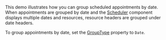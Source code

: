 This demo illustrates how you can group scheduled appointments by date. When appointments are grouped by date and the [Scheduler](https://docs.devexpress.com/Blazor/DevExpress.Blazor.DxScheduler) component displays multiple dates and resources, resource headers are grouped under date headers.

To group appointments by date, set the [GroupType](https://docs.devexpress.com/Blazor/DevExpress.Blazor.DxScheduler.GroupType) property to `Date`.
